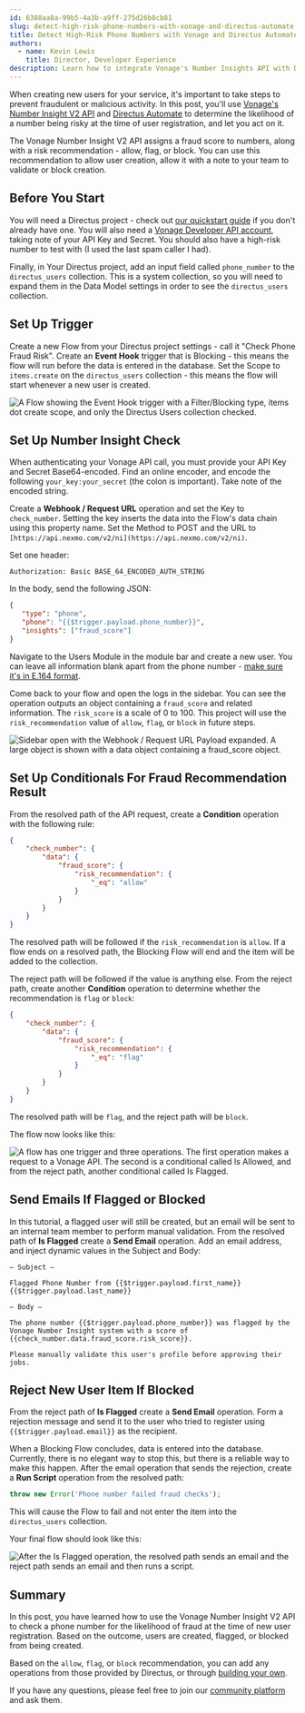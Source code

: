```yaml
---
id: 6388aa8a-99b5-4a3b-a9ff-275d26b8cb81
slug: detect-high-risk-phone-numbers-with-vonage-and-directus-automate
title: Detect High-Risk Phone Numbers with Vonage and Directus Automate
authors:
  - name: Kevin Lewis
    title: Director, Developer Experience
description: Learn how to integrate Vonage's Number Insights API with Directus Automate to validate numbers.
---
```

When creating new users for your service, it's important to take steps to prevent fraudulent or malicious activity. In this post, you'll use [Vonage's Number Insight V2 API](https://developer.vonage.com/en/number-insight/number-insight-v2/overview) and [Directus Automate](https://directus.io/toolkit/automate) to determine the likelihood of a number being risky at the time of user registration, and let you act on it.

The Vonage Number Insight V2 API assigns a fraud score to numbers, along with a risk recommendation - allow, flag, or block. You can use this recommendation to allow user creation, allow it with a note to your team to validate or block creation.

## Before You Start

You will need a Directus project - check out [our quickstart guide](/getting-started/overview) if you don't already have one. You will also need a [Vonage Developer API account](https://developer.vonage.com/sign-up), taking note of your API Key and Secret. You should also have a high-risk number to test with (I used the last spam caller I had).

Finally, in Your Directus project, add an input field called `phone_number` to the `directus_users` collection. This is a system collection, so you will need to expand them in the Data Model settings in order to see the `directus_users` collection.

## Set Up Trigger

Create a new Flow from your Directus project settings - call it "Check Phone Fraud Risk". Create an **Event Hook** trigger that is Blocking - this means the flow will run before the data is entered in the database. Set the Scope to `items.create` on the `directus_users` collection - this means the flow will start whenever a new user is created.

![A Flow showing the Event Hook trigger with a Filter/Blocking type, items dot create scope, and only the Directus Users collection checked. ](/img/94d67356-cad8-416c-9a0f-64526a56b9af.webp)

## Set Up Number Insight Check

When authenticating your Vonage API call, you must provide your API Key and Secret Base64-encoded. Find an online encoder, and encode the following `your_key:your_secret` (the colon is important). Take note of the encoded string.

Create a **Webhook / Request URL** operation and set the Key to `check_number`. Setting the key inserts the data into the Flow's data chain using this property name. Set the Method to POST and the URL to `[https://api.nexmo.com/v2/ni](https://api.nexmo.com/v2/ni)`.

Set one header:

```
Authorization: Basic BASE_64_ENCODED_AUTH_STRING
```

In the body, send the following JSON:

```json
{
   "type": "phone",
   "phone": "{{$trigger.payload.phone_number}}",
   "insights": ["fraud_score"]
}
```

Navigate to the Users Module in the module bar and create a new user. You can leave all information blank apart from the phone number - [make sure it's in E.164 format](https://developer.vonage.com/en/voice/voice-api/concepts/numbers).

Come back to your flow and open the logs in the sidebar. You can see the operation outputs an object containing a `fraud_score` and related information. The `risk_score` is a scale of 0 to 100. This project will use the `risk_recommendation` value of `allow`, `flag`, or `block` in future steps.

![Sidebar open with the Webhook / Request URL Payload expanded. A large object is shown with a data object containing a fraud_score object.](/img/4cb62154-f51a-4535-b5c8-7a00d5e69dde.webp)

## Set Up Conditionals For Fraud Recommendation Result

From the resolved path of the API request, create a **Condition** operation with the following rule:

```json
{
    "check_number": {
        "data": {
            "fraud_score": {
                "risk_recommendation": {
                    "_eq": "allow"
                }
            }
        }
    }
}
```

The resolved path will be followed if the `risk_recommendation` is `allow`. If a flow ends on a resolved path, the Blocking Flow will end and the item will be added to the collection.

The reject path will be followed if the value is anything else. From the reject path, create another **Condition** operation to determine whether the recommendation is `flag` or `block`:

```json
{
    "check_number": {
        "data": {
            "fraud_score": {
                "risk_recommendation": {
                    "_eq": "flag"
                }
            }
        }
    }
}
```

The resolved path will be `flag`, and the reject path will be `block`.

The flow now looks like this:

![A flow has one trigger and three operations. The first operation makes a request to a Vonage API. The second is a conditional called Is Allowed, and from the reject path, another conditional called Is Flagged.](/img/5e02b984-16fd-4f21-90ff-6429b1b49cda.webp)

## Send Emails If Flagged or Blocked

In this tutorial, a flagged user will still be created, but an email will be sent to an internal team member to perform manual validation. From the resolved path of **Is Flagged** create a **Send Email** operation. Add an email address, and inject dynamic values in the Subject and Body:

```
— Subject —

Flagged Phone Number from {{$trigger.payload.first_name}} {{$trigger.payload.last_name}}

— Body —

The phone number {{$trigger.payload.phone_number}} was flagged by the Vonage Number Insight system with a score of {{check_number.data.fraud_score.risk_score}}.

Please manually validate this user's profile before approving their jobs.
```

## Reject New User Item If Blocked

From the reject path of **Is Flagged** create a **Send Email** operation. Form a rejection message and send it to the user who tried to register using `{{$trigger.payload.email}}` as the recipient.

When a Blocking Flow concludes, data is entered into the database. Currently, there is no elegant way to stop this, but there is a reliable way to make this happen. After the email operation that sends the rejection, create a **Run Script** operation from the resolved path:

```js
throw new Error('Phone number failed fraud checks');
```

This will cause the Flow to fail and not enter the item into the `directus_users` collection.

Your final flow should look like this:

![After the Is Flagged operation, the resolved path sends an email and the reject path sends an email and then runs a script.](/img/0d92e88d-ca4d-4525-907e-9f7c126ce3dc.webp)

## Summary

In this post, you have learned how to use the Vonage Number Insight V2 API to check a phone number for the likelihood of fraud at the time of new user registration. Based on the outcome, users are created, flagged, or blocked from being created.

Based on the `allow`, `flag`, or `block` recommendation, you can add any operations from those provided by Directus, or through [building your own](/guides/extensions/api-extensions/operations).

If you have any questions, please feel free to join our [community platform](https://community.directus.io) and ask them.

